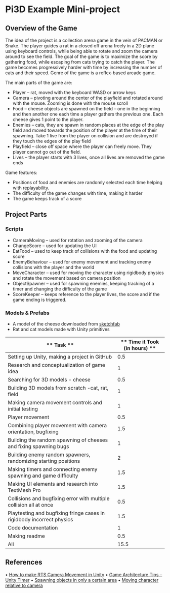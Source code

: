 # Pi3D Example Mini-project

## Overview of the Game
The idea of the project is a collection arena game in the vein of PACMAN or Snake. The player guides a rat in a closed off arena freely in a 2D plane using keyboard controls, while being able to rotate and zoom the camera around to see the field. The goal of the game is to maximize the score by gathering food, while escaping from cats trying to catch the player. The game becomes progressively harder with time by increasing the number of cats and their speed. Genre of the game is a reflex-based arcade game.

The main parts of the game are:
-	Player – rat, moved with the keyboard WASD or arrow keys
-	Camera – pivoting around the center of the playfield and rotated around with the mouse. Zooming is done with the mouse scroll
-	Food – cheese objects are spawned on the field – one in the beginning and then another one each time a player gathers the previous one. Each cheese gives 1 point to the player.
-	Enemies – cats, they are spawn in random places at the edge of the play field and moved towards the position of the player at the time of their spawning. Take 1 live from the player on collision and are destroyed if they touch the edges of the play field
-	Playfield – close off space where the player can freely move. They player cannot go out of the field.
-	Lives – the player starts with 3 lives, once all lives are removed the game ends

Game features:
- Positions of food and enemies are randomly selected each time helping with replayability.
- The difficulty of the game changes with time, making it harder
- The game keeps track of a score

## Project Parts

### Scripts
- CameraMoving – used for rotation and zooming of the camera
- ChangeScore – used for updating the UI
- EatFood – used to keep track of collisions with the food and updating score
- EnemyBehaviour – used for enemy movement and tracking enemy collisions with the player and the world
- MoveCharacter – used for moving the character using rigidbody physics and rotate the movement based on camera position
- ObjectSpawner – used for spawning enemies, keeping tracking of a timer and changing the difficulty of the game
- ScoreKeeper – keeps reference to the player lives, the score and if the game ending is triggered.

### Models & Prefabs
- A model of the cheese downloaded from [sketchfab](https://sketchfab.com/3d-models/cheese-78642517ca7e43b495e73509810fbbe1)
- Rat and cat models made with Unity primitives

| **    Task   **                                                                | **    Time it Took (in hours)   ** |
|--------------------------------------------------------------------------------|------------------------------------|
|     Setting up   Unity, making a project in GitHub                             |     0.5                            |
|     Research and   conceptualization of game idea                              |     1                              |
|     Searching for   3D models - cheese                                         |     0.5                            |
|     Building 3D   models from scratch -cat, rat, field                         |     1                              |
|     Making camera   movement controls and initial testing                      |     1                              |
|     Player   movement                                                          |     0.5                            |
|     Combining   player movement with camera orientation, bugfixing             |     1.5                            |
|     Building the   random spawning of cheeses and fixing spawning bugs         |     1                              |
|     Building   enemy random spawners, randomizing starting positions           |     2                              |
|     Making timers   and connecting enemy spawning and game difficulty          |     1.5                            |
|     Making UI   elements and research into TextMesh Pro                        |     1.5                            |
|     Collisions   and bugfixing error with multiple collision all at once       |     0.5                            |
|     Playtesting   and bugfixing fringe cases in rigidbody incorrect physics    |     1.5                            |
|     Code   documentation                                                       |     1                              |
|     Making readme                                                              |     0.5                            |
|     All                                                                        |     15.5                           |

## References
•	[How to make RTS Camera Movement in Unity](https://www.youtube.com/watch?v=cfjLQrMGEb4&t=1s&ab_channel=Brackeys)
•	[Game Architecture Tips – Unity Timer](https://www.youtube.com/watch?v=pRjTM3pzqDw&ab_channel=DapperDino)
•	[Spawning objects in only a certain area](https://forum.unity.com/threads/spawning-objects-in-only-a-certain-area.611167/) 
•	[Moving character relative to camera](https://forum.unity.com/threads/moving-character-relative-to-camera.383086/)





